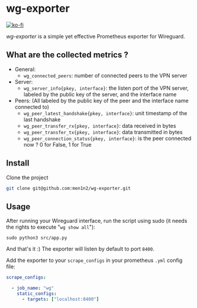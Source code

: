 # wg-exporter
[![ko-fi](https://ko-fi.com/img/githubbutton_sm.svg)](https://ko-fi.com/C0C8AHIE0)

*wg-exporter* is a simple yet effective Prometheus exporter for Wireguard.

## What are the collected metrics ?
- General:
    - `wg_connected_peers`: number of connected peers to the VPN server
- Server:
    - `wg_server_info{pkey, interface}`: the listen port of the VPN server, labeled by the public key of the server, and the interface name
- Peers: (All labeled by the public key of the peer and the interface name connected to)
    - `wg_peer_latest_handshake{pkey, interface}`: unit timestamp of the last handshake
    - `wg_peer_transfer_rx{pkey, interface}`: data received in bytes
    - `wg_peer_transfer_tx{pkey, interface}`: data transmitted in bytes
    - `wg_peer_connection_status{pkey, interface}`: is the peer connected now ? 0 for False, 1 for True

## Install
Clone the project
```bash
git clone git@github.com:men1n2/wg-exporter.git
```

## Usage
After running your Wireguard interface, run the script using sudo (it needs the rights to execute "`wg show all`"):
```
sudo python3 src/app.py
```
And that's it :) The exporter will listen by default to port `8400`.

Add the exporter to your `scrape_configs` in your prometheus `.yml` config file:
```yml
scrape_configs:

  - job_name: "wg"
    static_configs:
      - targets: ["localhost:8400"]
```
